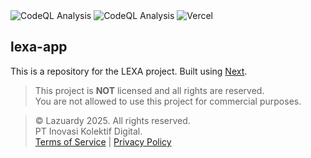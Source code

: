 <div>
  <img alt="CodeQL Analysis" src="https://github.com/lazuardytech/lexa-app/actions/workflows/github-code-scanning/codeql/badge.svg" />
  <img alt="CodeQL Analysis" src="https://github.com/lazuardytech/lexa-app/actions/workflows/lint.yml/badge.svg" />
  <img alt="Vercel" src="https://deploy-badge.vercel.app?url=https://lexa.lazuardy.tech&logo=vercel&name=vercel" />
</div>

## lexa-app

This is a repository for the LEXA project. Built using [Next](https://nextjs.org).

> This project is **NOT** licensed and all rights are reserved. <br/>
> You are not allowed to use this project for commercial purposes.

> © Lazuardy 2025. All rights reserved. <br/>
> PT Inovasi Kolektif Digital. <br/> [Terms of Service](https://lazuardy.tech/terms) | [Privacy Policy](https://lazuardy.tech/privacy)

